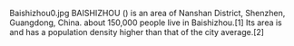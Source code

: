 Baishizhou0.jpg BAISHIZHOU () is an area of Nanshan District, Shenzhen, Guangdong, China. about 150,000 people live in Baishizhou.[1] Its area is and has a population density higher than that of the city average.[2]
